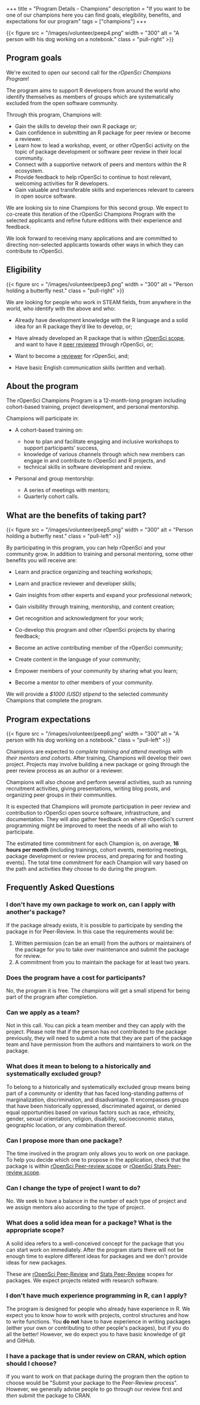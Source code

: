 +++
title = "Program Details - Champions"
description = "If you want to be one of our champions here you can find goals, elegibility, benefits, and expectations for our program"
tags = ["champions"]
+++

{{< figure src = "/images/volunteer/peep4.png" width = "300" alt = "A person with his dog working on a notebook." class = "pull-right" >}}

## Program goals

We're excited to open our second call for the _rOpenSci Champions Program_!

The program aims to support R developers from around the world who identify themselves as members of groups which are systematically excluded from the open software community.

Through this program, Champions will:

* Gain the skills to develop their own R package or;
* Gain confidence in submitting an R package for peer review or become a reviewer.
* Learn how to lead a workshop, event, or other rOpenSci activity on the topic of package development or software peer review in their local community.
* Connect with a supportive network of peers and mentors within the R ecosystem.
* Provide feedback to help rOpenSci to continue to host relevant, welcoming activities for R developers.
* Gain valuable and transferable skills and experiences relevant to careers in open source software.

We are looking six to nine Champions for this second group. We expect to co-create this iteration of the rOpenSci Champions Program with the selected applicants and refine future editions with their experience and feedback.

We look forward to receiving many applications and are committed to directing non-selected applicants towards other ways in which they can contribute to rOpenSci.


## Eligibility

{{< figure src = "/images/volunteer/peep3.png" width = "300" alt = "Person holding a butterfly nest." class = "pull-right" >}}

We are looking for people who work in STEAM fields, from anywhere in the world, who identify with the above and who:

* Already have development knowledge with the R language and a solid idea for an R package they’d like to develop, or;

* Have already developed an R package that is within [rOpenSci scope](https://devguide.ropensci.org/policies.html?q=scope#aims-and-scope), and want to have it [peer reviewed](/software-review/) through rOpenSci, or;

* Want to become a [reviewer](https://devguide.ropensci.org/reviewerguide.html) for rOpenSci, and;

* Have basic English communication skills (written and verbal).


## About the program

The rOpenSci Champions Program is a 12-month-long program including cohort-based training, project development, and personal mentorship.

Champions will participate in:

* A cohort-based training on:

    - how to plan and facilitate engaging and inclusive workshops to support participants’ success,
    - knowledge of various channels through which new members can engage in and contribute to rOpenSci and R projects, and
    - technical skills in software development and review.

* Personal and group mentorship:

    - A series of meetings with mentors;
    - Quarterly cohort calls.


## What are the benefits of taking part? 

{{< figure src = "/images/volunteer/peep5.png" width = "300" alt = "Person holding a butterfly nest." class = "pull-left" >}}

By participating in this program, you can help rOpenSci and your community grow. In addition to training and personal mentoring, some other benefits you will receive are:

* Learn and practice organizing and teaching workshops;

* Learn and practice reviewer and developer skills;

* Gain insights from other experts and expand your professional network;

* Gain visibility through training, mentorship, and content creation;

* Get recognition and acknowledgment for your work;

* Co-develop this program and other rOpenSci projects by sharing feedback;

* Become an active contributing member of the rOpenSci community;

* Create content in the language of your community;

* Empower members of your community by sharing what you learn;

* Become a mentor to other members of your community.

We will provide a _$1000 (USD) stipend_ to the selected community Champions that complete the program.


## Program expectations

{{< figure src = "/images/volunteer/peep6.png" width = "300" alt = "A person with his dog working on a notebook." class = "pull-left" >}}

Champions are expected to _complete training and attend meetings with their mentors and cohorts_. After training, Champions will develop their own project. Projects may involve building a new package or going through the peer review process as an author or a reviewer.

Champions will also choose and perform several activities, such as running recruitment activities, giving presentations, writing blog posts, and organizing peer groups in their communities.

It is expected that Champions will promote participation in peer review and contribution to rOpenSci open source software, infrastructure, and documentation. They will also gather feedback on where rOpenSci’s current programming might be improved to meet the needs of all who wish to participate.

The estimated time commitment for each Champion is, on average, __16 hours per month__  (including trainings, cohort events, mentoring meetings, package development or review process, and preparing for and hosting events). The total time commitment for each Champion will vary based on the path and activities they choose to do during the program.

## Frequently Asked Questions

### I don't have my own package to work on, can I apply with another's package?

If the package already exists, it is possible to participate by sending the package in for Peer-Review. In this case the requirements would be:
1) Written permission (can be an email) from the authors or maintainers of the package for you to take over maintenance and submit the package for review.
2) A commitment from you to maintain the package for at least two years.

### Does the program have a cost for participants?

No, the program it is free.  The champions will get a small stipend for being part of the program after completion.

### Can we apply as a team?

Not in this call.  You can pick a team member and they can apply with the project. 
Please note that if the person has not contributed to the package previously, they will need to submit a note that they are part of the package team and have permission from the authors and maintainers to work on the package.

### What does it mean to belong to a historically and systematically excluded group?

To belong to a historically and systematically excluded group means being part of a community or identity that has faced long-standing patterns of marginalization, discrimination, and disadvantage. It encompasses groups that have been historically oppressed, discriminated against, or denied equal opportunities based on various factors such as race, ethnicity, gender, sexual orientation, religion, disability, socioeconomic status, geographic location, or any combination thereof.

### Can I propose more than one package?

The time involved in the program only allows you to work on one package. To help you decide which one to propose in the application, check that the package is within [rOpenSci Peer-review scope](https://devguide.ropensci.org/policies.html?q=scope#aims-and-scope) or [rOpenSci Stats Peer-review scope](https://ropensci.org/stat-software-review/).

### Can I change the type of project I want to do?

No. We seek to have a balance in the number of each type of project and we assign mentors also according to the type of project.    

### What does a solid idea mean for a package? What is the appropriate scope? 

A solid idea refers to a well-conceived concept for the package that you can start work on immediately. After the program starts there will not be enough time to explore different ideas for packages and we don't provide ideas for new packages. 

These are [rOpenSci Peer-Review](https://devguide.ropensci.org/policies.html?q=scope#aims-and-scope) and [Stats Peer-Review](https://ropensci.org/stat-software-review/) scopes for packages. We expect projects related with research software. 

### I don't have much experience programming in R, can I apply?

The program is designed for people who already have experience in R. We expect you to know how to work with projects, control structures and how to write functions. You **do not** have to have experience in writing packages (either your own or contributing to other people's packages), but if you do all the better! However, we do expect you to have basic knowledge of git and GitHub. 

### I have a package that is under review on CRAN, which option should I choose?

If you want to work on that package during the program then the option to choose would be "Submit your package to the Peer-Review process". However, we generally advise people to go through our review first and *then* submit the package to CRAN.
